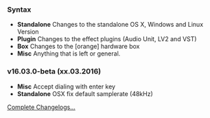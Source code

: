 ### Syntax

- **Standalone** Changes to the standalone OS X, Windows and Linux Version
- **Plugin** Changes to the effect plugins (Audio Unit, LV2 and VST)
- **Box** Changes to the [orange] hardware box
- **Misc** Anything that is left or general.


### v16.03.0-beta (xx.03.2016)

- **Misc** Accept dialing with enter key
- **Standalone** OSX fix default samplerate (48kHz)


[Complete Changelogs...](https://github.com/Studio-Link-v2/backend/blob/master/CHANGELOG-ARCHIVE.md)
